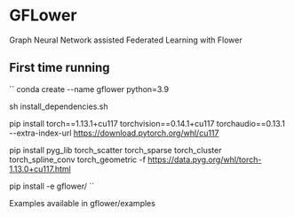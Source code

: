 # GFLower

Graph Neural Network assisted Federated Learning with Flower

## First time running

``
conda create --name gflower python=3.9

sh install_dependencies.sh 

pip install torch==1.13.1+cu117 torchvision==0.14.1+cu117 torchaudio==0.13.1 --extra-index-url https://download.pytorch.org/whl/cu117

pip install pyg_lib torch_scatter torch_sparse torch_cluster torch_spline_conv torch_geometric -f https://data.pyg.org/whl/torch-1.13.0+cu117.html

pip install -e gflower/
``

Examples available in gflower/examples

